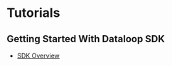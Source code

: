 # Tutorials

## Getting Started With Dataloop SDK
 - [SDK Overview](getting_started/sdk_overview/chapter.md)